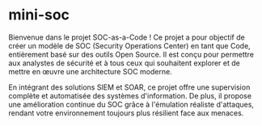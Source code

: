# mini-soc

Bienvenue dans le projet SOC-as-a-Code ! Ce projet a pour objectif de créer un modèle de SOC (Security Operations Center) en tant que Code, entièrement basé sur des outils Open Source.
Il est conçu pour permettre aux analystes de sécurité et à tous ceux qui souhaitent explorer et de mettre en œuvre une architecture SOC moderne.

En intégrant des solutions SIEM et SOAR, ce projet offre une supervision complète et automatisée des systèmes d'information.
De plus, il propose une amélioration continue du SOC grâce à l'émulation réaliste d'attaques, rendant votre environnement toujours plus résilient face aux menaces.
